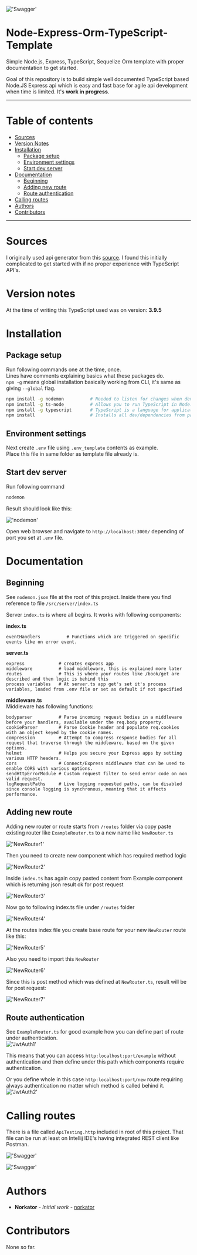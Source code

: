 !['Swagger'](./images/swagger.PNG)

# Node-Express-Orm-TypeScript-Template
Simple Node.js, Express, TypeScript, Sequelize Orm template with proper documentation to get started.

Goal of this repository is to build simple well documented TypeScript based Node.JS Express api 
which is easy and fast base for agile api development when time is limited. It's <b>work in progress</b>.


--------------------
Table of contents
=================
* [Sources](#sources)
* [Version Notes](#version-notes)
* [Installation](#installation)
    * [Package setup](#package-setup)
    * [Environment settings](#environment-settings)
    * [Start dev server](#start-dev-server)
* [Documentation](#documentation)
    * [Beginning](#beginning)
    * [Adding new route](#adding-new-route)
    * [Route authentication](#route-authentication)
* [Calling routes](#calling-routes)
* [Authors](#authors)
* [Contributors](#contributors)

--------------------

Sources
============
I originally used api generator from this [source](https://github.com/ChechaValerii/node-typescript-mongodb).
I found this initially complicated to get started with if no proper experience with TypeScript API's.

Version notes
============
At the time of writing this TypeScript used was on version: <b>3.9.5</b>


Installation
============

Package setup
-----

Run following commands one at the time, once.  
Lines have comments explaining basics what these packages do.  
`npm -g` means global installation basically working from CLI, it's same as giving `--global` flag.

```bash
npm install -g nodemon          # Needed to listen for changes when developing
npm install -g ts-node          # Allows you to run TypeScript in Node. js directly, without having to run the files through the TypeScript compiler (tsc), first
npm install -g typescript       # TypeScript is a language for application-scale JavaScript, it's language you are using for development here.
npm install                     # Installs all dev/dependencies from packages.json file.
```

Environment settings 
-----
Next create `.env` file using `.env_template` contents as example.  
Place this file in same folder as template file already is.

Start dev server
-----
Run following command

```bash
nodemon
```

Result should look like this:
  
!['nodemon'](./images/nodemon.PNG)

Open web browser and navigate to `http://localhost:3000/` depending of port you set at `.env` file.



Documentation
============

Beginning
-----

See `nodemon.json` file at the root of this project. Inside there you find reference to file `/src/server/index.ts`

Server `index.ts` is where all begins. It works with following components:

<b>index.ts</b>
```text
eventHandlers          # Functions which are triggered on specific events like on error event.
```

<b>server.ts</b>
```text
express             # creates express app
middleware          # load middleware, this is explained more later
routes              # This is where your routes like /book/get are described and then logic is behind this
process variables   # At server.ts app get's set it's process variables, loaded from .env file or set as default if not specified
```

<b>middleware.ts</b>  
Middleware has following functions:
```text
bodyparser          # Parse incoming request bodies in a middleware before your handlers, available under the req.body property.
cookieParser        # Parse Cookie header and populate req.cookies with an object keyed by the cookie names.
compression         # Attempt to compress response bodies for all request that traverse through the middleware, based on the given options.
helmet              # Helps you secure your Express apps by setting various HTTP headers.
cors                # Connect/Express middleware that can be used to enable CORS with various options.
sendHttpErrorModule # Custom request filter to send error code on non valid request. 
logRequestPaths     # Live logging requested paths, can be disabled since console logging is synchronous, meaning that it affects performance.
```

Adding new route
-----

Adding new router or route starts from `/routes` folder via copy paste existing router like `ExampleRouter.ts` 
to a new name like `NewRouter.ts`

!['NewRouter1'](./images/new_router_1.PNG)

Then you need to create new component which has required method logic 

!['NewRouter2'](./images/new_router_2.PNG)

Inside `index.ts` has again copy pasted content from Example component which is returning json result ok for post request

!['NewRouter3'](./images/new_router_3.PNG)

Now go to following index.ts file under `/routes` folder

!['NewRouter4'](./images/new_router_4.PNG)

At the routes index file you create base route for your new `NewRouter` route like this:

!['NewRouter5'](./images/new_router_5.PNG)

Also you need to import this `NewRouter`

!['NewRouter6'](./images/new_router_6.PNG)

Since this is post method which was defined at `NewRouter.ts`, result will be for post request:

!['NewRouter7'](./images/new_router_7.PNG)



Route authentication
-----

See `ExampleRouter.ts` for good example how you can define part of route under authentication.  
!['JwtAuth1'](./images/jwt_auth_1.PNG)

This means that you can access `http:localhost:port/example` without authentication and then define under this path 
which components require authentication.

Or you define whole in this case `http:localhost:port/new` route requiring always authentication no matter
which method is called behind it.  
!['JwtAuth2'](./images/jwt_auth_2.PNG)




Calling routes
============
There is a file called `ApiTesting.http` included in root of this project. 
That file can be run at least on Intellij IDE's having integrated REST client like Postman.

!['Swagger'](./images/http_test_1.PNG)

!['Swagger'](./images/http_test_2.PNG)


Authors
============

* **Norkator** - *Initial work* - [norkator](https://github.com/norkator)


Contributors
============

None so far.
